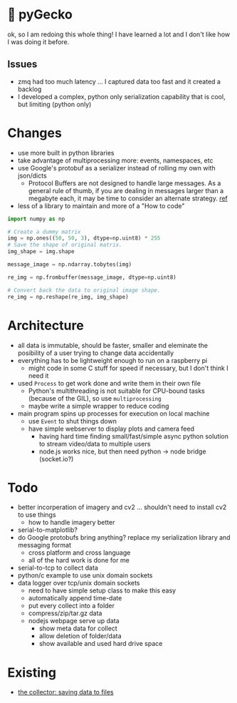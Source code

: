 # :lizard:  pyGecko

ok, so I am redoing this whole thing! I have learned a lot and I don't like
how I was doing it before.

## Issues

- zmq had too much latency ... I captured data too fast and it created a backlog
- I developed a complex, python only serialization capability that is cool, but limiting (python only)

# Changes

- use more built in python libraries
- take advantage of multiprocessing more: events, namespaces, etc
- use Google's protobuf as a serializer instead of rolling my own with json/dicts
  - Protocol Buffers are not designed to handle large messages. As a general rule of thumb, if you are dealing in messages larger than a megabyte each, it may be time to consider an alternate strategy. [ref](https://developers.google.com/protocol-buffers/docs/techniques)
- less of a library to maintain and more of a "How to code"

```python
import numpy as np

# Create a dummy matrix
img = np.ones((50, 50, 3), dtype=np.uint8) * 255
# Save the shape of original matrix.
img_shape = img.shape

message_image = np.ndarray.tobytes(img)

re_img = np.frombuffer(message_image, dtype=np.uint8)

# Convert back the data to original image shape.
re_img = np.reshape(re_img, img_shape)
```

# Architecture

- all data is immutable, should be faster, smaller and eleminate the posibility
  of a user trying to change data accidentally
- everything has to be lightweight enough to run on a raspberry pi
    - might code in some C stuff for speed if necessary, but I don't think I need it
- used `Process` to get work done and write them in their own file
    - Python's multithreading is not suitable for CPU-bound tasks (because of the GIL), 
      so use `multiprocessing`
    - maybe write a simple wrapper to reduce coding
- main program spins up processes for execution on local machine
    - use `Event` to shut things down
    - have simple webserver to display plots and camera feed
        - having hard time finding small/fast/simple async python solution to
        stream video/data to multiple users
        - node.js works nice, but then need python -> node bridge (socket.io?)

# Todo

- better incorperation of imagery and cv2 ... shouldn't need to install cv2 to use things
    - how to handle imagery better
- serial-to-matplotlib?
- do Google protobufs bring anything? replace my serialization library and messaging format
    - cross platform and cross language
    - all of the hard work is done for me
- serial-to-tcp to collect data
- python/c example to use unix domain sockets
- data logger over tcp/unix domain sockets
    - need to have simple setup class to make this easy
    - automatically append time-date
    - put every collect into a folder
    - compress/zip/tar.gz data
    - nodejs webpage serve up data
        - show meta data for collect
        - allow deletion of folder/data
        - show available and used hard drive space

# Existing

- [the collector: saving data to files](https://github.com/MomsFriendlyRobotCompany/the_collector)
